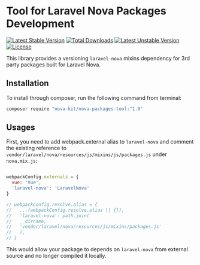 Tool for Laravel Nova Packages Development
==============

[![Latest Stable Version](https://poser.pugx.org/nova-kit/nova-packages-tool/v/stable)](https://packagist.org/packages/nova-kit/nova-packages-tool)
[![Total Downloads](https://poser.pugx.org/nova-kit/nova-packages-tool/downloads)](https://packagist.org/packages/nova-kit/nova-packages-tool)
[![Latest Unstable Version](https://poser.pugx.org/nova-kit/nova-packages-tool/v/unstable)](https://packagist.org/packages/nova-kit/nova-packages-tool)
[![License](https://poser.pugx.org/nova-kit/nova-packages-tool/license)](https://packagist.org/packages/nova-kit/nova-packages-tool)

This library provides a versioning `laravel-nova` mixins dependency for 3rd party packages built for Laravel Nova.

## Installation

To install through composer, run the following command from terminal:

```bash 
composer require "nova-kit/nova-packages-tool:^1.0"
```

## Usages

First, you need to add webpack.external alias to `laravel-nova` and comment the existing reference to `vendor/laravel/nova/resources/js/mixins/js/packages.js` under `nova.mix.js`:

```js

webpackConfig.externals = {
  vue: 'Vue',
  'laravel-nova': 'LaravelNova'
}

// webpackConfig.resolve.alias = {
//   ...(webpackConfig.resolve.alias || {}),
//   'laravel-nova': path.join(
//   __dirname,
//   'vendor/laravel/nova/resources/js/mixins/packages.js'
//   ),
// }
```

This would allow your package to depends on `laravel-nova` from external source and no longer compiled it locally. 